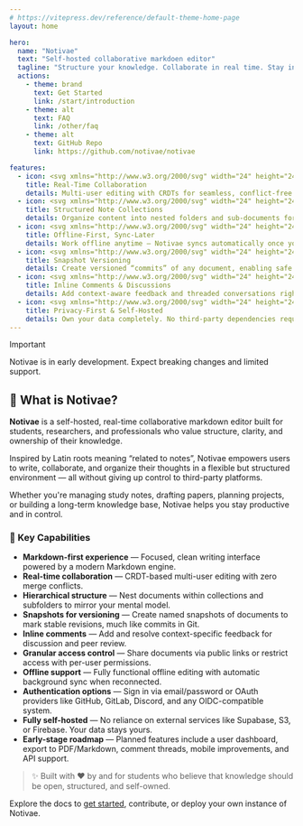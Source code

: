 ```yaml
---
# https://vitepress.dev/reference/default-theme-home-page
layout: home

hero:
  name: "Notivae"
  text: "Self-hosted collaborative markdoen editor"
  tagline: "Structure your knowledge. Collaborate in real time. Stay in control"
  actions:
    - theme: brand
      text: Get Started
      link: /start/introduction
    - theme: alt
      text: FAQ
      link: /other/faq
    - theme: alt
      text: GitHub Repo
      link: https://github.com/notivae/notivae

features:
  - icon: <svg xmlns="http://www.w3.org/2000/svg" width="24" height="24" viewBox="0 0 24 24" fill="none" stroke="currentColor" stroke-width="2" stroke-linecap="round" stroke-linejoin="round" class="lucide lucide-users-icon lucide-users"><path d="M16 21v-2a4 4 0 0 0-4-4H6a4 4 0 0 0-4 4v2"/><path d="M16 3.128a4 4 0 0 1 0 7.744"/><path d="M22 21v-2a4 4 0 0 0-3-3.87"/><circle cx="9" cy="7" r="4"/></svg>
    title: Real-Time Collaboration
    details: Multi-user editing with CRDTs for seamless, conflict-free collaboration.
  - icon: <svg xmlns="http://www.w3.org/2000/svg" width="24" height="24" viewBox="0 0 24 24" fill="none" stroke="currentColor" stroke-width="2" stroke-linecap="round" stroke-linejoin="round" class="lucide lucide-folder-tree-icon lucide-folder-tree"><path d="M20 10a1 1 0 0 0 1-1V6a1 1 0 0 0-1-1h-2.5a1 1 0 0 1-.8-.4l-.9-1.2A1 1 0 0 0 15 3h-2a1 1 0 0 0-1 1v5a1 1 0 0 0 1 1Z"/><path d="M20 21a1 1 0 0 0 1-1v-3a1 1 0 0 0-1-1h-2.9a1 1 0 0 1-.88-.55l-.42-.85a1 1 0 0 0-.92-.6H13a1 1 0 0 0-1 1v5a1 1 0 0 0 1 1Z"/><path d="M3 5a2 2 0 0 0 2 2h3"/><path d="M3 3v13a2 2 0 0 0 2 2h3"/></svg>
    title: Structured Note Collections
    details: Organize content into nested folders and sub-documents for deep knowledge systems.
  - icon: <svg xmlns="http://www.w3.org/2000/svg" width="24" height="24" viewBox="0 0 24 24" fill="none" stroke="currentColor" stroke-width="2" stroke-linecap="round" stroke-linejoin="round" class="lucide lucide-wifi-off-icon lucide-wifi-off"><path d="M12 20h.01"/><path d="M8.5 16.429a5 5 0 0 1 7 0"/><path d="M5 12.859a10 10 0 0 1 5.17-2.69"/><path d="M19 12.859a10 10 0 0 0-2.007-1.523"/><path d="M2 8.82a15 15 0 0 1 4.177-2.643"/><path d="M22 8.82a15 15 0 0 0-11.288-3.764"/><path d="m2 2 20 20"/></svg>
    title: Offline-First, Sync-Later
    details: Work offline anytime — Notivae syncs automatically once you're back online.
  - icon: <svg xmlns="http://www.w3.org/2000/svg" width="24" height="24" viewBox="0 0 24 24" fill="none" stroke="currentColor" stroke-width="2" stroke-linecap="round" stroke-linejoin="round" class="lucide lucide-history-icon lucide-history"><path d="M3 12a9 9 0 1 0 9-9 9.75 9.75 0 0 0-6.74 2.74L3 8"/><path d="M3 3v5h5"/><path d="M12 7v5l4 2"/></svg>
    title: Snapshot Versioning
    details: Create versioned “commits” of any document, enabling safe rollbacks and change tracking.
  - icon: <svg xmlns="http://www.w3.org/2000/svg" width="24" height="24" viewBox="0 0 24 24" fill="none" stroke="currentColor" stroke-width="2" stroke-linecap="round" stroke-linejoin="round" class="lucide lucide-message-circle-more-icon lucide-message-circle-more"><path d="M7.9 20A9 9 0 1 0 4 16.1L2 22Z"/><path d="M8 12h.01"/><path d="M12 12h.01"/><path d="M16 12h.01"/></svg>
    title: Inline Comments & Discussions
    details: Add context-aware feedback and threaded conversations right inside your documents.
  - icon: <svg xmlns="http://www.w3.org/2000/svg" width="24" height="24" viewBox="0 0 24 24" fill="none" stroke="currentColor" stroke-width="2" stroke-linecap="round" stroke-linejoin="round" class="lucide lucide-book-lock-icon lucide-book-lock"><path d="M18 6V4a2 2 0 1 0-4 0v2"/><path d="M20 15v6a1 1 0 0 1-1 1H6.5a1 1 0 0 1 0-5H20"/><path d="M4 19.5v-15A2.5 2.5 0 0 1 6.5 2H10"/><rect x="12" y="6" width="8" height="5" rx="1"/></svg>
    title: Privacy-First & Self-Hosted
    details: Own your data completely. No third-party dependencies required.
---
```


> [!IMPORTANT]
> Notivae is in early development. Expect breaking changes and limited support.

## 📖 What is Notivae?

**Notivae** is a self-hosted, real-time collaborative markdown editor built for students, researchers, and professionals who value structure, clarity, and ownership of their knowledge.

Inspired by Latin roots meaning “related to notes”, Notivae empowers users to write, collaborate, and organize their thoughts in a flexible but structured environment — all without giving up control to third-party platforms.

Whether you're managing study notes, drafting papers, planning projects, or building a long-term knowledge base, Notivae helps you stay productive and in control.

### 🧠 Key Capabilities

- **Markdown-first experience** — Focused, clean writing interface powered by a modern Markdown engine.
- **Real-time collaboration** — CRDT-based multi-user editing with zero merge conflicts.
- **Hierarchical structure** — Nest documents within collections and subfolders to mirror your mental model.
- **Snapshots for versioning** — Create named snapshots of documents to mark stable revisions, much like commits in Git.
- **Inline comments** — Add and resolve context-specific feedback for discussion and peer review.
- **Granular access control** — Share documents via public links or restrict access with per-user permissions.
- **Offline support** — Fully functional offline editing with automatic background sync when reconnected.
- **Authentication options** — Sign in via email/password or OAuth providers like GitHub, GitLab, Discord, and any OIDC-compatible system.
- **Fully self-hosted** — No reliance on external services like Supabase, S3, or Firebase. Your data stays yours.
- **Early-stage roadmap** — Planned features include a user dashboard, export to PDF/Markdown, comment threads, mobile improvements, and API support.

> ✨ Built with ❤️ by and for students who believe that knowledge should be open, structured, and self-owned.

Explore the docs to [get started](start/introduction.md), contribute, or deploy your own instance of Notivae.
